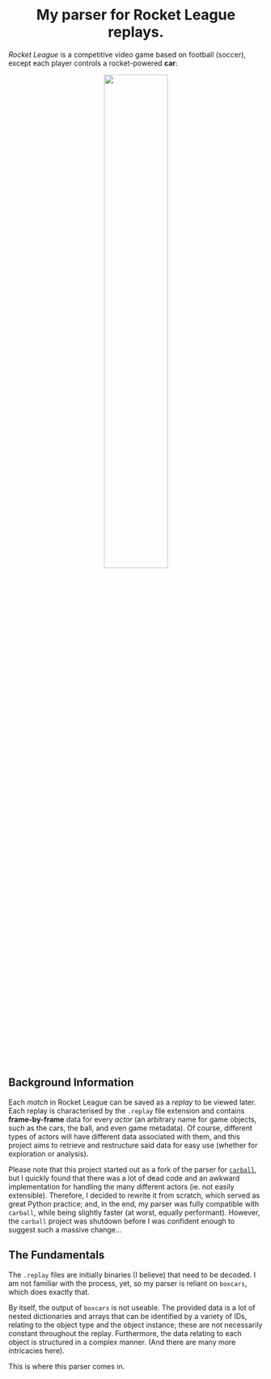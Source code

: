 <h1 align="center">My parser for Rocket League replays.</h1>

<i>Rocket League</i> is a competitive video game based on football (soccer),
except each player controls a rocket-powered <b>car</b>:

<p align="center">
	<img src="Rocket-League.png" style="width:50%" />
</p>

## Background Information

Each <i>match</i> in Rocket League can be saved as a <i>replay</i> to be viewed
later. Each replay is characterised by the `.replay` file extension and contains
<b>frame-by-frame</b> data for every <i>actor</i> (an arbitrary name for game
objects, such as the cars, the ball, and even game metadata). Of course,
different types of actors will have different data associated with them, and
this project aims to retrieve and restructure said data for easy use (whether
for exploration or analysis).

Please note that this project started out as a fork of the parser for
[`carball`](https://github.com/SaltieRL/carball), but I quickly found that there
was a lot of dead code and an awkward implementation for handling the many
different actors (ie. not easily extensible). Therefore, I decided to rewrite it
from scratch, which served as great Python practice; and, in the end, my parser
was fully compatible with `carball`, while being slightly faster (at worst,
equally performant). However, the `carball` project was shutdown before I was
confident enough to suggest such a massive change...

## The Fundamentals

The `.replay` files are initially binaries (I believe) that need to be decoded.
I am not familiar with the process, yet, so my parser is reliant on `boxcars`,
which does exactly that.

By itself, the output of `boxcars` is not useable. The provided data is a lot of
nested dictionaries and arrays that can be identified by a variety of IDs,
relating to the object type and the object instance; these are not necessarily
constant throughout the replay. Furthermore, the data relating to each object is
structured in a complex manner. (And there are many more intricacies here).

This is where this parser comes in.
